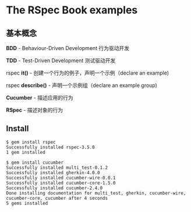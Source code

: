 # The RSpec Book examples

## 基本概念

**BDD** - Behaviour-Driven Development 行为驱动开发

**TDD** - Test-Driven Development 测试驱动开发

rspec **it()** - 创建一个行为的例子，声明一个示例（declare an example)

rspec **describe()** - 声明一个示例组（declare an example group)

**Cucumber** - 描述应用的行为

**RSpec** - 描述对象的行为

## Install

```
$ gem install rspec
Successfully installed rspec-3.5.0
1 gem installed
```

```
$ gem install cucumber
Successfully installed multi_test-0.1.2
Successfully installed gherkin-4.0.0
Successfully installed cucumber-wire-0.0.1
Successfully installed cucumber-core-1.5.0
Successfully installed cucumber-2.4.0
Done installing documentation for multi_test, gherkin, cucumber-wire, cucumber-core, cucumber after 4 seconds
5 gems installed
```
